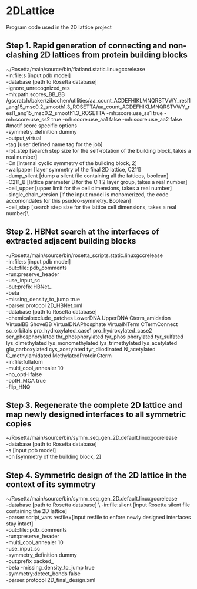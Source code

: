 # 2DLattice
Program code used in the 2D lattice project

## Step 1. Rapid generation of connecting and non-clashing 2D lattices from protein building blocks
~/Rosetta/main/source/bin/flatland.static.linuxgccrelease \
-in:file:s [input pdb model] \
-database [path to Rosetta database] \
-ignore_unrecognized_res \
-mh:path:scores_BB_BB /gscratch/baker/zibochen/utilities/aa_count_ACDEFHIKLMNQRSTVWY_resl1_ang15_msc0.2_smooth1.3_ROSETTA/aa_count_ACDEFHIKLMNQRSTVWY_resl1_ang15_msc0.2_smooth1.3_ROSETTA -mh:score:use_ss1 true -mh:score:use_ss2 true -mh:score:use_aa1 false -mh:score:use_aa2 false #motif score specific options\
 -symmetry_definition dummy \
 -output_virtual \
-tag [user defined name tag for the job] \
 -rot_step [search step size for the self-rotation of the building block, takes a real number]\
 -Cn [internal cyclic symmetry of the building block, 2] \
 -wallpaper [layer symmetry of the final 2D lattice, C211] \
-dump_silent [dump a silent file containing all the lattices, boolean] \
 -C211_B [lattice parameter B for the C 1 2 layer group, takes a real number] \
-cell_upper [upper limit for the cell dimensions, takes a real number] \
-single_chain_version [if the input model is monomerized, the code accomondates for this psudeo-symmetry. Boolean] \
-cell_step [search step size for the lattice cell dimensions, takes a real number]\

## Step 2. HBNet search at the interfaces of extracted adjacent building blocks
~/Rosetta/main/source/bin/rosetta_scripts.static.linuxgccrelease \
-in:file:s [input pdb model] \
-out::file::pdb_comments \
-run:preserve_header \
-use_input_sc \
-out:prefix HBNet_ \
-beta \
-missing_density_to_jump true \
-parser:protocol 2D_HBNet.xml \
-database [path to Rosetta database] \
-chemical:exclude_patches LowerDNA  UpperDNA Cterm_amidation VirtualBB ShoveBB VirtualDNAPhosphate VirtualNTerm CTermConnect sc_orbitals pro_hydroxylated_case1 pro_hydroxylated_case2 ser_phosphorylated thr_phosphorylated  tyr_phos
phorylated tyr_sulfated lys_dimethylated lys_monomethylated  lys_trimethylated lys_acetylated glu_carboxylated cys_acetylated tyr_diiodinated N_acetylated C_methylamidated MethylatedProteinCterm \
-in:file:fullatom \
-multi_cool_annealer 10\
-no_optH false\
-optH_MCA true\
-flip_HNQ

## Step 3. Regenerate the complete 2D lattice and map newly designed interfaces to all symmetric copies
~/Rosetta/main/source/bin/symm_seq_gen_2D.default.linuxgccrelease \
-database [path to Rosetta database] \
-s [input pdb model] \
-cn [symmetry of the building block, 2]

## Step 4. Symmetric design of the 2D lattice in the context of its symmetry
~/Rosetta/main/source/bin/symm_seq_gen_2D.default.linuxgccrelease \
-database [path to Rosetta database] \ 
-in:file:silent [input Rosetta silent file containing the 2D lattice] \
-parser:script_vars resfile=[input resfile to enfore newly designed interfaces stay intact] \
-out::file::pdb_comments \
-run:preserve_header \
-multi_cool_annealer 10 \
-use_input_sc \
-symmetry_definition dummy \
-out:prefix packed_ \
-beta
-missing_density_to_jump true  \
-symmetry:detect_bonds false \
-parser:protocol 2D_final_design.xml
